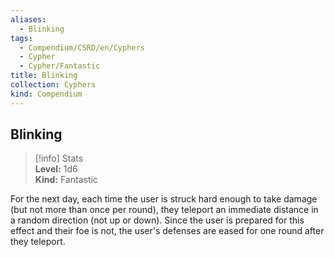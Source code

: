 ```yaml
---
aliases:
  - Blinking
tags:
  - Compendium/CSRD/en/Cyphers
  - Cypher
  - Cypher/Fantastic
title: Blinking
collection: Cyphers
kind: Compendium
---
```

## Blinking  
>[!info] Stats  
> **Level:** 1d6  
> **Kind:** Fantastic
  
For the next day, each time the user is struck hard enough to take damage (but not more than once per round), they teleport an immediate distance in a random direction (not up or down). Since the user is prepared for this effect and their foe is not, the user's defenses are eased for one round after they teleport.